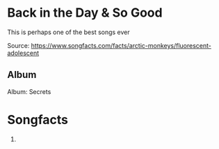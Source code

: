# Back in the Day & So Good

This is perhaps one of the best songs ever

Source: https://www.songfacts.com/facts/arctic-monkeys/fluorescent-adolescent

## Album

Album: Secrets

# Songfacts

1. 
